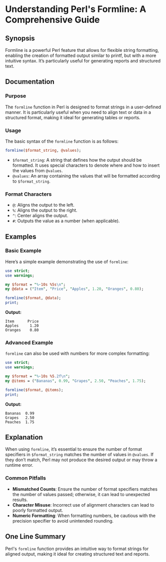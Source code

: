 <!--
Meta Description: # Understanding Perl's Formline: A Comprehensive Guide ## Synopsis Formline is a powerful Perl feature that allows for flexible string formatting, ena...
Meta Keywords: formline, output, format, perl, values
-->

# Understanding Perl's Formline: A Comprehensive Guide

## Synopsis
Formline is a powerful Perl feature that allows for flexible string formatting, enabling the creation of formatted output similar to printf, but with a more intuitive syntax. It’s particularly useful for generating reports and structured text.

## Documentation
### Purpose
The `formline` function in Perl is designed to format strings in a user-defined manner. It is particularly useful when you need to align text or data in a structured format, making it ideal for generating tables or reports.

### Usage
The basic syntax of the `formline` function is as follows:

```perl
formline($format_string, @values);
```

- `$format_string`: A string that defines how the output should be formatted. It uses special characters to denote where and how to insert the values from `@values`.
- `@values`: An array containing the values that will be formatted according to `$format_string`.

### Format Characters
- `@`: Aligns the output to the left.
- `%`: Aligns the output to the right.
- `^`: Center aligns the output.
- `#`: Outputs the value as a number (when applicable).

## Examples
### Basic Example
Here’s a simple example demonstrating the use of `formline`:

```perl
use strict;
use warnings;

my $format = "%-10s %5s\n";
my @data = ("Item", "Price", "Apples", 1.20, "Oranges", 0.80);

formline($format, @data);
print;
```

**Output:**
```
Item      Price
Apples     1.20
Oranges    0.80
```

### Advanced Example
`formline` can also be used with numbers for more complex formatting:

```perl
use strict;
use warnings;

my $format = "%-10s %5.2f\n";
my @items = ("Bananas", 0.99, "Grapes", 2.50, "Peaches", 1.75);

formline($format, @items);
print;
```

**Output:**
```
Bananas  0.99
Grapes   2.50
Peaches  1.75
```

## Explanation
When using `formline`, it’s essential to ensure the number of format specifiers in `$format_string` matches the number of values in `@values`. If they don’t match, Perl may not produce the desired output or may throw a runtime error.

### Common Pitfalls
- **Mismatched Counts**: Ensure the number of format specifiers matches the number of values passed; otherwise, it can lead to unexpected results.
- **Character Misuse**: Incorrect use of alignment characters can lead to poorly formatted output.
- **Numeric Formatting**: When formatting numbers, be cautious with the precision specifier to avoid unintended rounding.

## One Line Summary
Perl's `formline` function provides an intuitive way to format strings for aligned output, making it ideal for creating structured text and reports.